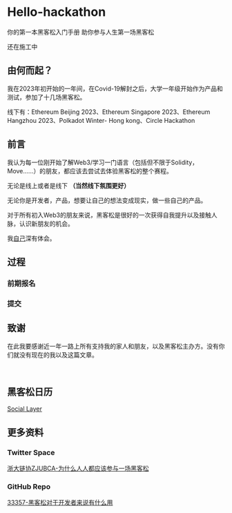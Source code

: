 # Hello-hackathon
你的第一本黑客松入门手册 助你参与人生第一场黑客松

还在施工中


## 由何而起？

我在2023年初开始的一年间，在Covid-19解封之后，大学一年级开始作为产品和测试，参加了十几场黑客松。

线下有：Ethereum Beijing 2023、Ethereum Singapore 2023、Ethereum Hangzhou 2023、Polkadot Winter- Hong kong、Circle Hackathon



## 前言

我认为每一位刚开始了解Web3/学习一门语言（包括但不限于Solidity，Move......）的朋友，都应该去尝试去体验黑客松的整个赛程。

无论是线上或者是线下 **（当然线下氛围更好）** 

无论你是开发者，产品，想要让自己的想法变成现实，做一些自己的产品。

对于所有初入Web3的朋友来说，黑客松是很好的一次获得自我提升以及接触人脉，认识新朋友的机会。

我[自己](http://github.com/yanboishere)深有体会。

## 过程

### 前期报名 

### 提交


## 致谢
在此我要感谢近一年一路上所有支持我的家人和朋友，以及黑客松主办方。没有你们就没有现在的我以及这篇文章。

<br>


## 黑客松日历
[Social Layer](https://app.sola.day/event/hackathons)


## 更多资料

### Twitter Space
[浙大链协ZJUBCA-为什么人人都应该参与一场黑客松](https://x.com/zjubca/status/1705159500884590701)

### GitHub Repo
[33357-黑客松对于开发者来说有什么用](https://github.com/33357/smartcontract-apps/blob/main/Meeting/Hackathon.md)

